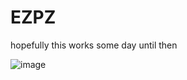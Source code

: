 # EZPZ
hopefully this works some day
until then

![image](https://user-images.githubusercontent.com/91497673/232687758-46ac93fd-d5da-4ca5-a50e-887287f277ac.png)
